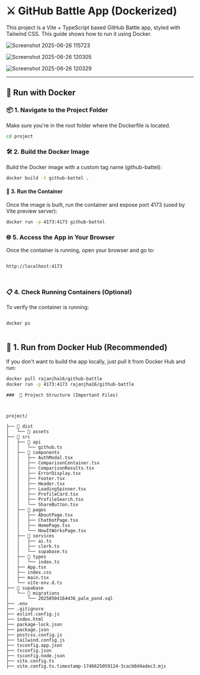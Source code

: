 # ⚔️ GitHub Battle App (Dockerized)

This project is a Vite + TypeScript based GitHub Battle app, styled with Tailwind CSS. This guide shows how to run it using Docker.

![Screenshot 2025-06-26 115723](https://github.com/user-attachments/assets/b6e36f60-0ecc-4154-9ba3-9fcdb2e9a969)



![Screenshot 2025-06-26 120305](https://github.com/user-attachments/assets/20d105eb-250e-4fce-8d3f-32100a31ce5e)



![Screenshot 2025-06-26 120329](https://github.com/user-attachments/assets/a0092faf-c54b-4bbe-a1e5-d90d84c05b51)




---

## 🐳 Run with Docker

### 📦 1. Navigate to the Project Folder

Make sure you're in the root folder where the Dockerfile is located.

```bash
cd project

```
### 🛠️ 2. Build the Docker Image

Build the Docker image with a custom tag name (github-battel):

```bash
docker build -t github-battel .

```

#### 🚀 3. Run the Container

Once the image is built, run the container and expose port 4173 (used by Vite preview server):

```bash
docker run -p 4173:4173 github-battel


```

### 🌐 5. Access the App in Your Browser

Once the container is running, open your browser and go to:
```

http://localhost:4173


```

````
````
### 📋 4. Check Running Containers (Optional)

To verify the container is running:

```bash

docker ps

```




```` #### Second method

````

## 🚀 1. Run from Docker Hub (Recommended)

If you don't want to build the app locally, just pull it from Docker Hub and run:

```bash
docker pull rajanjha16/github-battle
docker run -p 4173:4173 rajanjha16/github-battle

```




``` 
###  📁 Project Structure (Important Files)



project/

├── 📁 dist
│   └── 📁 assets
├── 📁 src
│   ├── 📁 api
│   │   └── github.ts
│   ├── 📁 components
│   │   ├── AuthModal.tsx
│   │   ├── ComparisonContainer.tsx
│   │   ├── ComparisonResults.tsx
│   │   ├── ErrorDisplay.tsx
│   │   ├── Footer.tsx
│   │   ├── Header.tsx
│   │   ├── LoadingSpinner.tsx
│   │   ├── ProfileCard.tsx
│   │   ├── ProfileSearch.tsx
│   │   └── ShareButton.tsx
│   ├── 📁 pages
│   │   ├── AboutPage.tsx
│   │   ├── ChatbotPage.tsx
│   │   ├── HomePage.tsx
│   │   └── HowItWorksPage.tsx
│   ├── 📁 services
│   │   ├── ai.ts
│   │   ├── clerk.ts
│   │   └── supabase.ts
│   ├── 📁 types
│   │   └── index.ts
│   ├── App.tsx
│   ├── index.css
│   ├── main.tsx
│   └── vite-env.d.ts
├── 📁 supabase
│   └── 📁 migrations
│       └── 20250504164436_pale_pond.sql
├── .env
├── .gitignore
├── eslint.config.js
├── index.html
├── package-lock.json
├── package.json
├── postcss.config.js
├── tailwind.config.js
├── tsconfig.app.json
├── tsconfig.json
├── tsconfig.node.json
├── vite.config.ts
├── vite.config.ts.timestamp-1746625059124-3cacb0d4adec3.mjs


